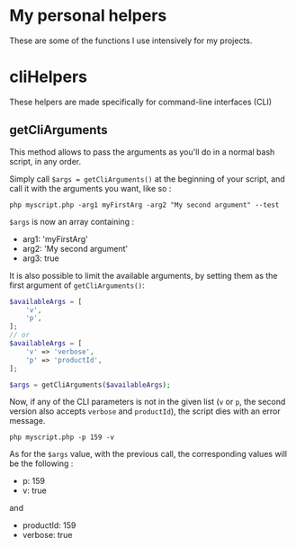 # My personal helpers

These are some of the functions I use intensively for my projects.

# cliHelpers
These helpers are made specifically for command-line interfaces (CLI)

## getCliArguments
This method allows to pass the arguments as you'll do in a normal bash script, in any order.

Simply call `$args = getCliArguments()` at the beginning of your script, and call it with the arguments you want, like so :

```
php myscript.php -arg1 myFirstArg -arg2 "My second argument" --test
```

`$args` is now an array containing :
- arg1: 'myFirstArg'
- arg2: 'My second argument'
- arg3: true

It is also possible to limit the available arguments, by setting them as the first argument of `getCliArguments()`:

```php
$availableArgs = [
    'v',
    'p',
];
// or
$availableArgs = [
    'v' => 'verbose',
    'p' => 'productId',
];

$args = getCliArguments($availableArgs);

```

Now, if any of the CLI parameters is not in the given list (`v` or `p`, the second version also accepts `verbose` and `productId`), the script dies with an error message.

```
php myscript.php -p 159 -v
```

As for the `$args` value, with the previous call, the corresponding values will be the following :
- p: 159
- v: true

and

- productId: 159
- verbose: true